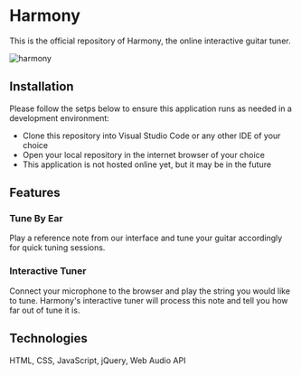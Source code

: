# Harmony

 This is the official repository of Harmony, the online interactive guitar tuner.

![harmony](https://user-images.githubusercontent.com/35542660/57243565-1538da80-6ffc-11e9-946d-0d64c37c96bc.PNG)



## Installation
Please follow the setps below to ensure this application runs as needed in a development environment:
 * Clone this repository into Visual Studio Code or any other IDE of your choice
 * Open your local repository in the internet browser of your choice
 * This application is not hosted online yet, but it may be in the future



## Features
### Tune By Ear
Play a reference note from our interface and tune your guitar accordingly for quick tuning sessions.

### Interactive Tuner
Connect your microphone to the browser and play the string you would like to tune.  Harmony's interactive tuner will process this note and tell you how far out of tune it is.



## Technologies
HTML, CSS, JavaScript, jQuery, Web Audio API
